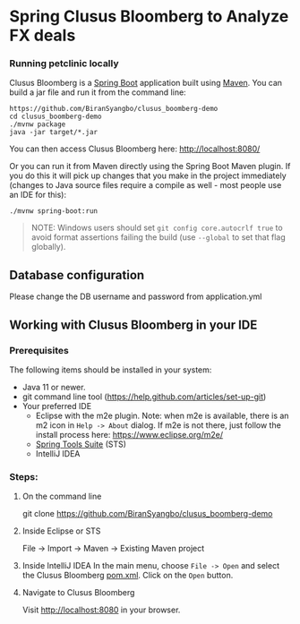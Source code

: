 # Spring Clusus Bloomberg to Analyze FX deals

### Running petclinic locally
Clusus Bloomberg is a [Spring Boot](https://spring.io/guides/gs/spring-boot) application built using [Maven](https://spring.io/guides/gs/maven/). You can build a jar file and run it from the command line:


```
https://github.com/BiranSyangbo/clusus_boomberg-demo
cd clusus_boomberg-demo
./mvnw package
java -jar target/*.jar
```

You can then access Clusus Bloomberg here: [http://localhost:8080/](http://localhost:8080/)

Or you can run it from Maven directly using the Spring Boot Maven plugin. If you do this it will pick up changes that you make in the project immediately (changes to Java source files require a compile as well - most people use an IDE for this):

```
./mvnw spring-boot:run
```

> NOTE: Windows users should set `git config core.autocrlf true` to avoid format assertions failing the build (use `--global` to set that flag globally).

## Database configuration

Please change the DB username and password from application.yml

## Working with Clusus Bloomberg in your IDE

### Prerequisites
The following items should be installed in your system:
* Java 11 or newer.
* git command line tool (https://help.github.com/articles/set-up-git)
* Your preferred IDE 
  * Eclipse with the m2e plugin. Note: when m2e is available, there is an m2 icon in `Help -> About` dialog. If m2e is
  not there, just follow the install process here: https://www.eclipse.org/m2e/
  * [Spring Tools Suite](https://spring.io/tools) (STS)
  * IntelliJ IDEA

### Steps:

1) On the command line
    
    git clone https://github.com/BiranSyangbo/clusus_boomberg-demo
    
2) Inside Eclipse or STS
    
    File -> Import -> Maven -> Existing Maven project
    
3) Inside IntelliJ IDEA
    In the main menu, choose `File -> Open` and select the Clusus Bloomberg [pom.xml](pom.xml). Click on the `Open` button.


4) Navigate to Clusus Bloomberg

    Visit [http://localhost:8080](http://localhost:8080) in your browser.
